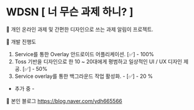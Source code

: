 # WDSN [ 너 무슨 과제 하니? ]

:speech_balloon: 개인 온라인 과제 및 간편한 디자인으로 쓰는 과제 알림이 프로젝트.

:speech_balloon: 개발 진행도 

1. Service를 통한 Overlay 안드로이드 어플리케이션. [:white_check_mark:] - 100%
2. Toss 기반을 디자인으로 한 10 ~ 20대에게 평범하고 일상적인 UI / UX 디자인 제공. [:white_check_mark:] - 50%
3. Service overlay를 통한 백그라운드 작업 활성화. - [:white_check_mark:] - 20 %
- 추가 중 -

:speech_balloon: 본인 블로그 https://blog.naver.com/ydh665566


